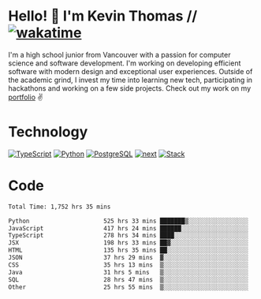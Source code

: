 # Hello! 👋 I'm Kevin Thomas // [![wakatime](https://wakatime.com/badge/user/e9d16d74-e01d-4a37-8086-9257e0bde1c2.svg?style=flat-square)](https://wakatime.com/@e9d16d74-e01d-4a37-8086-9257e0bde1c2)

I'm a high school junior from Vancouver with a passion for computer science and software development. I'm working on developing efficient software with modern design and exceptional user experiences. Outside of the academic grind, I invest my time into learning new tech, participating in hackathons and working on a few side projects. Check out my work on my [portfolio](https://kevinjosethomas.com/) ✌️

# Technology
[![TypeScript](https://github.com/kevinjosethomas/kevinjosethomas/assets/46242684/444b2e5d-659f-41f5-81fe-3abafb75cb6c)](https://kevinjosethomas.com/stack)
[![Python](https://github.com/kevinjosethomas/kevinjosethomas/assets/46242684/34a174c4-54db-4c4e-9842-2324d47cb043)](https://kevinjosethomas.com/stack)
[![PostgreSQL](https://github.com/kevinjosethomas/kevinjosethomas/assets/46242684/46d6de1c-c483-4dc7-ab3a-87763af6fc78)](https://kevinjosethomas.com/stack)
[![next](https://github.com/kevinjosethomas/kevinjosethomas/assets/46242684/bc46bae5-1ad9-42a7-b7a2-427cbde7c994)](https://kevinjosethomas.com/stack)
[![Stack](https://github.com/kevinjosethomas/kevinjosethomas/assets/46242684/0b9b7eeb-8cce-4a56-bffd-3131dd4dd88c)](https://kevinjosethomas.com/stack)




# Code
<!--START_SECTION:waka-->

```txt
Total Time: 1,752 hrs 35 mins

Python                     525 hrs 33 mins ███████▒░░░░░░░░░░░░░░░░░   29.55 %
JavaScript                 417 hrs 24 mins ██████░░░░░░░░░░░░░░░░░░░   23.47 %
TypeScript                 278 hrs 34 mins ████░░░░░░░░░░░░░░░░░░░░░   15.66 %
JSX                        198 hrs 33 mins ██▓░░░░░░░░░░░░░░░░░░░░░░   11.16 %
HTML                       135 hrs 35 mins ██░░░░░░░░░░░░░░░░░░░░░░░   07.62 %
JSON                       37 hrs 29 mins  ▓░░░░░░░░░░░░░░░░░░░░░░░░   02.11 %
CSS                        35 hrs 13 mins  ▒░░░░░░░░░░░░░░░░░░░░░░░░   01.98 %
Java                       31 hrs 5 mins   ▒░░░░░░░░░░░░░░░░░░░░░░░░   01.75 %
SQL                        28 hrs 47 mins  ▒░░░░░░░░░░░░░░░░░░░░░░░░   01.62 %
Other                      25 hrs 55 mins  ▒░░░░░░░░░░░░░░░░░░░░░░░░   01.46 %
```

<!--END_SECTION:waka-->
